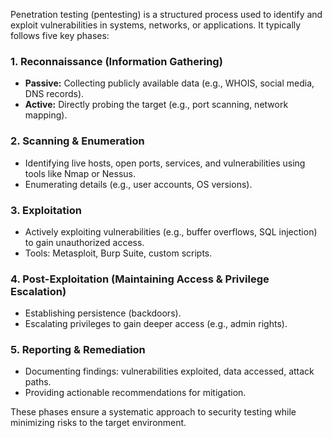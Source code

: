 Penetration testing (pentesting) is a structured process used to identify and exploit vulnerabilities in systems, networks, or applications. It typically follows five key phases:

### **1. Reconnaissance (Information Gathering)**  
- **Passive:** Collecting publicly available data (e.g., WHOIS, social media, DNS records).  
- **Active:** Directly probing the target (e.g., port scanning, network mapping).  

### **2. Scanning & Enumeration**  
- Identifying live hosts, open ports, services, and vulnerabilities using tools like Nmap or Nessus.  
- Enumerating details (e.g., user accounts, OS versions).  

### **3. Exploitation**  
- Actively exploiting vulnerabilities (e.g., buffer overflows, SQL injection) to gain unauthorized access.  
- Tools: Metasploit, Burp Suite, custom scripts.  

### **4. Post-Exploitation (Maintaining Access & Privilege Escalation)**  
- Establishing persistence (backdoors).  
- Escalating privileges to gain deeper access (e.g., admin rights).  

### **5. Reporting & Remediation**  
- Documenting findings: vulnerabilities exploited, data accessed, attack paths.  
- Providing actionable recommendations for mitigation.  

These phases ensure a systematic approach to security testing while minimizing risks to the target environment.